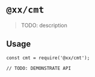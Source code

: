 # `@xx/cmt`

> TODO: description

## Usage

```
const cmt = require('@xx/cmt');

// TODO: DEMONSTRATE API
```
